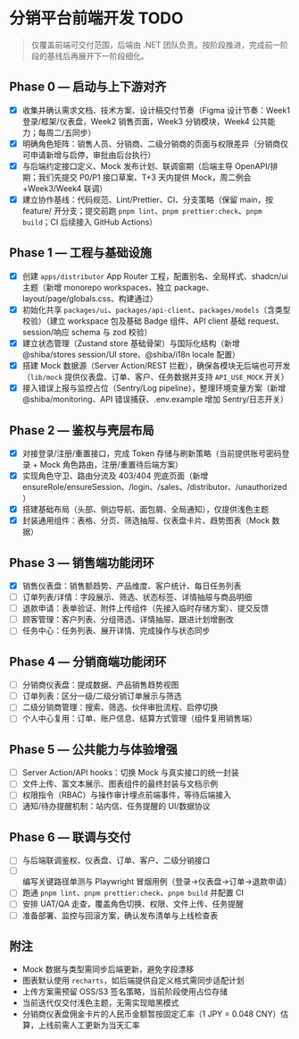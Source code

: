 # 分销平台前端开发 TODO

> 仅覆盖前端可交付范围，后端由 .NET 团队负责。按阶段推进，完成前一阶段的基线后再展开下一阶段细化。

## Phase 0 — 启动与上下游对齐

- [x] 收集并确认需求文档、技术方案、设计稿交付节奏（Figma 设计节奏：Week1 登录/框架/仪表盘，Week2 销售页面，Week3 分销模块，Week4 公共能力；每周二/五同步）
- [x] 明确角色矩阵：销售人员、分销商、二级分销商的页面与权限差异（分销商仅可申请新增与启停，审批由后台执行）
- [x] 与后端约定接口定义、Mock 发布计划、联调窗期（后端主导 OpenAPI/排期；我们先提交 P0/P1 接口草案、T+3 天内提供 Mock，周二例会+Week3/Week4 联调）
- [x] 建立协作基线：代码规范、Lint/Prettier、CI、分支策略（保留 main，按 feature/ 开分支；提交前跑 `pnpm lint`、`pnpm prettier:check`、`pnpm build`；CI 后续接入 GitHub Actions）

## Phase 1 — 工程与基础设施

- [x] 创建 `apps/distributor` App Router 工程，配置别名、全局样式、shadcn/ui 主题（新增 monorepo workspaces、独立 package、layout/page/globals.css、构建通过）
- [x] 初始化共享 `packages/ui`、`packages/api-client`、`packages/models`（含类型校验）（建立 workspace 包及基础 Badge 组件、API client 基础 request、session/响应 schema 与 zod 校验）
- [x] 建立状态管理（Zustand store 基础骨架）与国际化结构（新增 @shiba/stores session/UI store、@shiba/i18n locale 配置）
- [x] 搭建 Mock 数据源（Server Action/REST 拦截），确保各模块无后端也可开发（`lib/mock` 提供仪表盘、订单、客户、任务数据并支持 `API_USE_MOCK` 开关）
- [x] 接入错误上报与监控占位（Sentry/Log pipeline），整理环境变量方案（新增 @shiba/monitoring、API 错误捕获、.env.example 增加 Sentry/日志开关）

## Phase 2 — 鉴权与壳层布局

- [x] 对接登录/注册/重置接口，完成 Token 存储与刷新策略（当前提供账号密码登录 + Mock 角色路由，注册/重置待后端方案）
- [x] 实现角色守卫、路由分流及 403/404 兜底页面（新增 ensureRole/ensureSession、/login、/sales、/distributor、/unauthorized）
- [x] 搭建基础布局（头部、侧边导航、面包屑、全局通知），仅提供浅色主题
- [x] 封装通用组件：表格、分页、筛选抽屉、仪表盘卡片、趋势图表（Mock 数据）

## Phase 3 — 销售端功能闭环

- [x] 销售仪表盘：销售额趋势、产品维度、客户统计、每日任务列表
- [ ] 订单列表/详情：字段展示、筛选、状态标签、详情抽屉与商品明细
- [ ] 退款申请：表单验证、附件上传组件（先接入临时存储方案）、提交反馈
- [ ] 顾客管理：客户列表、分组筛选、详情抽屉、跟进计划增删改
- [ ] 任务中心：任务列表、展开详情、完成操作与状态同步

## Phase 4 — 分销商端功能闭环

- [ ] 分销商仪表盘：提成数据、产品销售趋势视图
- [ ] 订单列表：区分一级/二级分销订单展示与筛选
- [ ] 二级分销商管理：搜索、筛选、伙伴审批流程、启停切换
- [ ] 个人中心复用：订单、账户信息、结算方式管理（组件复用销售端）

## Phase 5 — 公共能力与体验增强

- [ ] Server Action/API hooks：切换 Mock 与真实接口的统一封装
- [ ] 文件上传、富文本展示、图表组件的最终封装与文档示例
- [ ] 权限指令（RBAC）与操作审计埋点前端事件，等待后端接入
- [ ] 通知/待办提醒机制：站内信、任务提醒的 UI/数据协议

## Phase 6 — 联调与交付

- [ ] 与后端联调鉴权、仪表盘、订单、客户、二级分销接口
- [ ] 编写关键路径单测与 Playwright 冒烟用例（登录→仪表盘→订单→退款申请）
- [ ] 跑通 `pnpm lint`、`pnpm prettier:check`、`pnpm build` 并配置 CI
- [ ] 安排 UAT/QA 走查，覆盖角色切换、权限、文件上传、任务提醒
- [ ] 准备部署、监控与回滚方案，确认发布清单与上线检查表

## 附注

- Mock 数据与类型需同步后端更新，避免字段漂移
- 图表默认使用 `recharts`，如后端提供自定义格式需同步适配计划
- 上传方案需预留 OSS/S3 签名策略，当前阶段使用占位存储
- 当前迭代仅交付浅色主题，无需实现暗黑模式
- 分销商仪表盘佣金卡片的人民币金额暂按固定汇率（1 JPY = 0.048 CNY）估算，上线前需人工更新为当天汇率
